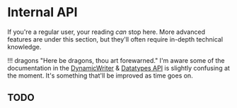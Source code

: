 # Internal API

If you're a regular user, your reading *can* stop here. More advanced features are under this section, but they'll often
require in-depth technical knowledge.

!!! dragons "Here be dragons, thou art forewarned."
    I'm aware some of the documentation in the [DynamicWriter](./index.md) & [Datatypes API](./datatypes_api/index.md)
    is slightly confusing at the moment. It's something that'll be improved as time goes on.

## TODO
